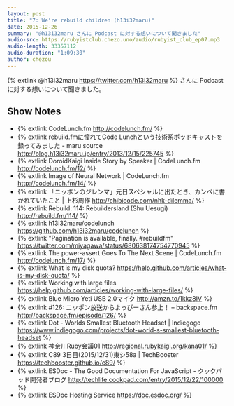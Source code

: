 ```yaml
---
layout: post
title: "7: We're rebuild children (h13i32maru)"
date: 2015-12-26
summary: "@h13i32maru さんに Podcast に対する想いについて聞きました"
audio-src: https://rubyistclub.chezo.uno/audio/rubyist_club_ep07.mp3
audio-length: 33357112
audio-duration: "1:09:30"
author: chezou
---
```


{% extlink @h13i32maru https://twitter.com/h13i32maru %} さんに Podcast に対する想いについて聞きました。

## Show Notes

- {% extlink CodeLunch.fm http://codelunch.fm/ %}
- {% extlink rebuild.fmに憧れてCode Lunchという技術系ポッドキャストを録ってみました - maru source http://blog.h13i32maru.jp/entry/2013/12/15/225745 %}
- {% extlink DoroidKaigi Inside Story by Speaker \| CodeLunch.fm http://codelunch.fm/12/ %}
- {% extlink Image of Neural Network \| CodeLunch.fm http://codelunch.fm/14/ %}
- {% extlink 「ニッポンのジレンマ」元日スペシャルに出たとき、カンペに書かれていたこと \| 上杉周作 http://chibicode.com/nhk-dilemma/ %}
- {% extlink Rebuild: 114: Rebuildersland (Shu Uesugi) http://rebuild.fm/114/ %}
- {% extlink h13i32maru/codelunch https://github.com/h13i32maru/codelunch %}
- {% extlink "Pagination is available, finally. #rebuildfm" https://twitter.com/miyagawa/status/680638174754770945 %}
- {% extlink The power-assert Goes To The Next Scene \| CodeLunch.fm http://codelunch.fm/17/ %}
- {% extlink What is my disk quota? https://help.github.com/articles/what-is-my-disk-quota/ %}
- {% extlink Working with large files https://help.github.com/articles/working-with-large-files/ %}
- {% extlink Blue Micro Yeti USB 2.0マイク http://amzn.to/1kkz8IV %}
- {% extlink #126: ニッポン放送からよっぴーさん参上！ – backspace.fm http://backspace.fm/episode/126/ %}
- {% extlink Dot - Worlds Smallest Bluetooth Headset \| Indiegogo https://www.indiegogo.com/projects/dot-world-s-smallest-bluetooth-headset %}
- {% extlink 神奈川Ruby会議01 http://regional.rubykaigi.org/kana01/ %}
- {% extlink C89 3日目(2015/12/31)東シ58a \| TechBooster https://techbooster.github.io/c89/ %}
- {% extlink ESDoc - The Good Documentation For JavaScript - クックパッド開発者ブログ http://techlife.cookpad.com/entry/2015/12/22/100000 %}
- {% extlink ESDoc Hosting Service https://doc.esdoc.org/ %}
